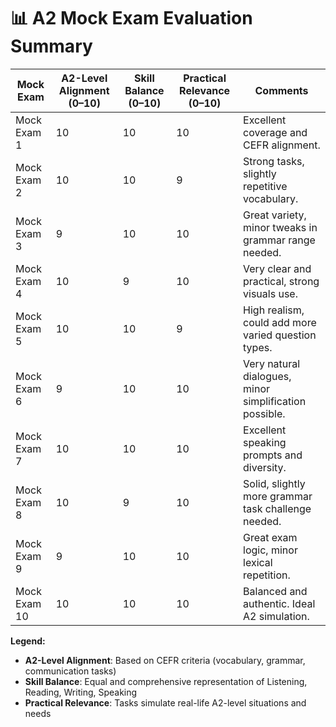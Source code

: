 # 📊 A2 Mock Exam Evaluation Summary

| Mock Exam | A2-Level Alignment (0–10) | Skill Balance (0–10) | Practical Relevance (0–10) | Comments |
|-----------|---------------------------|-----------------------|-----------------------------|----------|
| Mock Exam 1 | 10 | 10 | 10 | Excellent coverage and CEFR alignment. |
| Mock Exam 2 | 10 | 10 | 9 | Strong tasks, slightly repetitive vocabulary. |
| Mock Exam 3 | 9 | 10 | 10 | Great variety, minor tweaks in grammar range needed. |
| Mock Exam 4 | 10 | 9 | 10 | Very clear and practical, strong visuals use. |
| Mock Exam 5 | 10 | 10 | 9 | High realism, could add more varied question types. |
| Mock Exam 6 | 9 | 10 | 10 | Very natural dialogues, minor simplification possible. |
| Mock Exam 7 | 10 | 10 | 10 | Excellent speaking prompts and diversity. |
| Mock Exam 8 | 10 | 9 | 10 | Solid, slightly more grammar task challenge needed. |
| Mock Exam 9 | 9 | 10 | 10 | Great exam logic, minor lexical repetition. |
| Mock Exam 10 | 10 | 10 | 10 | Balanced and authentic. Ideal A2 simulation. |

**Legend:**
- **A2-Level Alignment**: Based on CEFR criteria (vocabulary, grammar, communication tasks)
- **Skill Balance**: Equal and comprehensive representation of Listening, Reading, Writing, Speaking
- **Practical Relevance**: Tasks simulate real-life A2-level situations and needs